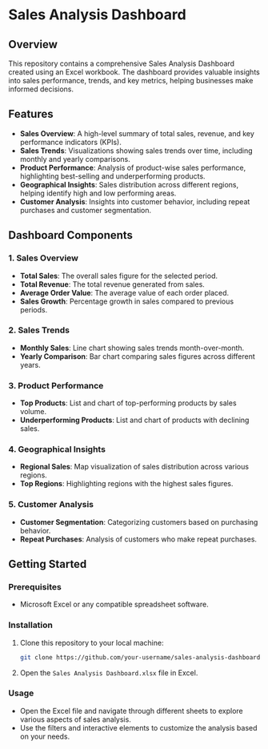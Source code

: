 # Sales Analysis Dashboard

## Overview

This repository contains a comprehensive Sales Analysis Dashboard created using an Excel workbook. The dashboard provides valuable insights into sales performance, trends, and key metrics, helping businesses make informed decisions.

## Features

- **Sales Overview**: A high-level summary of total sales, revenue, and key performance indicators (KPIs).
- **Sales Trends**: Visualizations showing sales trends over time, including monthly and yearly comparisons.
- **Product Performance**: Analysis of product-wise sales performance, highlighting best-selling and underperforming products.
- **Geographical Insights**: Sales distribution across different regions, helping identify high and low performing areas.
- **Customer Analysis**: Insights into customer behavior, including repeat purchases and customer segmentation.

## Dashboard Components

### 1. Sales Overview
- **Total Sales**: The overall sales figure for the selected period.
- **Total Revenue**: The total revenue generated from sales.
- **Average Order Value**: The average value of each order placed.
- **Sales Growth**: Percentage growth in sales compared to previous periods.

### 2. Sales Trends
- **Monthly Sales**: Line chart showing sales trends month-over-month.
- **Yearly Comparison**: Bar chart comparing sales figures across different years.

### 3. Product Performance
- **Top Products**: List and chart of top-performing products by sales volume.
- **Underperforming Products**: List and chart of products with declining sales.

### 4. Geographical Insights
- **Regional Sales**: Map visualization of sales distribution across various regions.
- **Top Regions**: Highlighting regions with the highest sales figures.

### 5. Customer Analysis
- **Customer Segmentation**: Categorizing customers based on purchasing behavior.
- **Repeat Purchases**: Analysis of customers who make repeat purchases.

## Getting Started

### Prerequisites
- Microsoft Excel or any compatible spreadsheet software.

### Installation
1. Clone this repository to your local machine:
   ```bash
   git clone https://github.com/your-username/sales-analysis-dashboard.git
   ```
2. Open the `Sales Analysis Dashboard.xlsx` file in Excel.

### Usage
- Open the Excel file and navigate through different sheets to explore various aspects of sales analysis.
- Use the filters and interactive elements to customize the analysis based on your needs.

